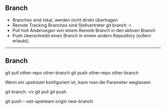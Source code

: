 
## Branch

 * Branches sind lokal, werden nicht direkt übertragen
 * Remote Tracking Branches sind Stellvertreter
    git branch -r
 * Pull holt Änderungen von einem Remote Branch in den aktiven Branch
 * Push überschreibt einen Branch in einem andern Repository
   (sofern erlaubt).


---

## Branch

   git pull other-repo other-branch
   git push other-repo other-branch

Wenn ein *upstream* konfiguriert ist, kann man die Parameter weglassen

   git branch -vv
   git pull
   git push

   git push --set-upstream origin new-branch

